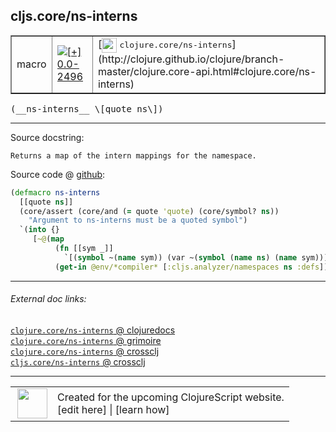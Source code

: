 ## cljs.core/ns-interns



 <table border="1">
<tr>
<td>macro</td>
<td><a href="https://github.com/cljsinfo/cljs-api-docs/tree/0.0-2496"><img valign="middle" alt="[+] 0.0-2496" title="Added in 0.0-2496" src="https://img.shields.io/badge/+-0.0--2496-lightgrey.svg"></a> </td>
<td>
[<img height="24px" valign="middle" src="http://i.imgur.com/1GjPKvB.png"> <samp>clojure.core/ns-interns</samp>](http://clojure.github.io/clojure/branch-master/clojure.core-api.html#clojure.core/ns-interns)
</td>
</tr>
</table>


 <samp>
(__ns-interns__ \[quote ns\])<br>
</samp>

---





Source docstring:

```
Returns a map of the intern mappings for the namespace.
```


Source code @ [github](https://github.com/clojure/clojurescript/blob/r3190/src/clj/cljs/core.clj#L2003-L2012):

```clj
(defmacro ns-interns
  [[quote ns]]
  (core/assert (core/and (= quote 'quote) (core/symbol? ns))
    "Argument to ns-interns must be a quoted symbol")
  `(into {}
     [~@(map
          (fn [[sym _]]
            `[(symbol ~(name sym)) (var ~(symbol (name ns) (name sym)))])
          (get-in @env/*compiler* [:cljs.analyzer/namespaces ns :defs]))]))
```

<!--
Repo - tag - source tree - lines:

 <pre>
clojurescript @ r3190
└── src
    └── clj
        └── cljs
            └── <ins>[core.clj:2003-2012](https://github.com/clojure/clojurescript/blob/r3190/src/clj/cljs/core.clj#L2003-L2012)</ins>
</pre>

-->

---



###### External doc links:

[`clojure.core/ns-interns` @ clojuredocs](http://clojuredocs.org/clojure.core/ns-interns)<br>
[`clojure.core/ns-interns` @ grimoire](http://conj.io/store/v1/org.clojure/clojure/1.7.0-beta3/clj/clojure.core/ns-interns/)<br>
[`clojure.core/ns-interns` @ crossclj](http://crossclj.info/fun/clojure.core/ns-interns.html)<br>
[`cljs.core/ns-interns` @ crossclj](http://crossclj.info/fun/cljs.core/ns-interns.html)<br>

---

 <table>
<tr><td>
<img valign="middle" align="right" width="48px" src="http://i.imgur.com/Hi20huC.png">
</td><td>
Created for the upcoming ClojureScript website.<br>
[edit here] | [learn how]
</td></tr></table>

[edit here]:https://github.com/cljsinfo/cljs-api-docs/blob/master/cljsdoc/cljs.core/ns-interns.cljsdoc
[learn how]:https://github.com/cljsinfo/cljs-api-docs/wiki/cljsdoc-files

<!--

This information was too distracting to show to readers, but I'll leave it
commented here since it is helpful to:

- pretty-print the data used to generate this document
- and show how to retrieve that data



The API data for this symbol:

```clj
{:ns "cljs.core",
 :name "ns-interns",
 :signature ["[[quote ns]]"],
 :history [["+" "0.0-2496"]],
 :type "macro",
 :full-name-encode "cljs.core/ns-interns",
 :source {:code "(defmacro ns-interns\n  [[quote ns]]\n  (core/assert (core/and (= quote 'quote) (core/symbol? ns))\n    \"Argument to ns-interns must be a quoted symbol\")\n  `(into {}\n     [~@(map\n          (fn [[sym _]]\n            `[(symbol ~(name sym)) (var ~(symbol (name ns) (name sym)))])\n          (get-in @env/*compiler* [:cljs.analyzer/namespaces ns :defs]))]))",
          :title "Source code",
          :repo "clojurescript",
          :tag "r3190",
          :filename "src/clj/cljs/core.clj",
          :lines [2003 2012]},
 :full-name "cljs.core/ns-interns",
 :clj-symbol "clojure.core/ns-interns",
 :docstring "Returns a map of the intern mappings for the namespace."}

```

Retrieve the API data for this symbol:

```clj
;; from Clojure REPL
(require '[clojure.edn :as edn])
(-> (slurp "https://raw.githubusercontent.com/cljsinfo/cljs-api-docs/catalog/cljs-api.edn")
    (edn/read-string)
    (get-in [:symbols "cljs.core/ns-interns"]))
```

-->

